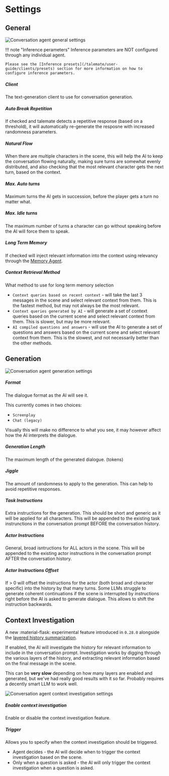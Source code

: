 # Settings

## General

![Conversation agent general settings](/talemate/img/0.28.0/conversation-general-settings.png)

!!! note "Inference perameters"
    Inference parameters are NOT configured through any individual agent.

    Please see the [Inference presets](/talemate/user-guide/clients/presets) section for more information on how to configure inference parameters.

##### Client

The text-generation client to use for conversation generation.

##### Auto Break Repetition

If checked and talemate detects a repetitive response (based on a threshold), it will automatically re-generate the resposne with increased randomness parameters.

##### Natural Flow

When there are multiple characters in the scene, this will help the AI to keep the conversation flowing naturally, making sure turns are somewhat evenly distributed, and also checking that the most relevant character gets the next turn, based on the context.

##### Max. Auto turns

Maximum turns the AI gets in succession, before the player gets a turn no matter what.

##### Max. Idle turns

The maximum number of turns a character can go without speaking before the AI will force them to speak.

##### Long Term Memory

If checked will inject relevant information into the context using relevancy through the [Memory Agent](/talemate/user-guide/agents/memory).

##### Context Retrieval Method

What method to use for long term memory selection

- `Context queries based on recent context` - will take the last 3 messages in the scene and select relevant context from them. This is the fastest method, but may not always be the most relevant.
- `Context queries generated by AI` - will generate a set of context queries based on the current scene and select relevant context from them. This is slower, but may be more relevant.
- `AI compiled questions and answers` - will use the AI to generate a set of questions and answers based on the current scene and select relevant context from them. This is the slowest, and not necessarily better than the other methods.

## Generation

![Conversation agent generation settings](/talemate/img/0.28.0/conversation-generation-settings.png)

##### Format

The dialogue format as the AI will see it.

This currently comes in two choices: 

- `Screenplay`
- `Chat (legacy)`

Visually this will make no difference to what you see, it may however affect how the AI interprets the dialogue.

##### Generation Length

The maximum length of the generated dialogue. (tokens)

##### Jiggle

The amount of randomness to apply to the generation. This can help to avoid repetitive responses.

##### Task Instructions

Extra instructions for the generation. This should be short and generic as it will be applied for all characters. This will be appended to the existing task instrunctions in the conversation prompt BEFORE the conversation history.

##### Actor Instructions

General, broad isntructions for ALL actors in the scene. This will be appended to the existing actor instructions in the conversation prompt AFTER the conversation history.

##### Actor Instructions Offset

If > 0 will offset the instructions for the actor (both broad and character specific) into the history by that many turns. Some LLMs struggle to generate coherent continuations if the scene is interrupted by instructions right before the AI is asked to generate dialogue. This allows to shift the instruction backwards.

## Context Investigation

A new :material-flask: experimental feature introduced in `0.28.0` alongside the [layered history summarization](/talemate/user-guide/agents/summarizer/settings#layered-history).

If enabled, the AI will investigate the history for relevant information to include in the conversation prompt. Investigation works by digging through the various layers of the history, and extracting relevant information based on the final message in the scene.

This can be **very slow** depending on how many layers are enabled and generated, but we've had really good results with it so far. Probably requires a decently smart LLM to work well.

![Conversation agent context investigation settings](/talemate/img/0.28.0/conversation-context-investigation-settings.png)

##### Enable context investigation

Enable or disable the context investigation feature.

##### Trigger

Allows you to specify when the context investigation should be triggered.

- Agent decides - the AI will decide when to trigger the context investigation based on the scene.
- Only when a question is asked - the AI will only trigger the context investigation when a question is asked.

